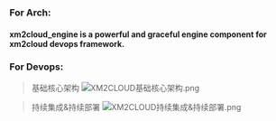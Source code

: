 ### For Arch:
#### xm2cloud_engine is a powerful and graceful engine component for xm2cloud devops framework.


### For Devops:
> 基础核心架构
![XM2CLOUD基础核心架构.png](https://raw.githubusercontent.com/xm2cloud/xm2cloud_engine/master/docs/screenshot/XM2CLOUD基础核心架构.png)

> 持续集成&持续部署
![XM2CLOUD持续集成&持续部署.png](https://raw.githubusercontent.com/xm2cloud/xm2cloud_engine/master/docs/screenshot/XM2CLOUD持续集成&持续部署.png)

